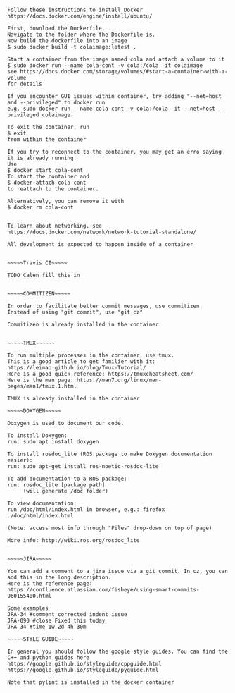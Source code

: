 ~~~~~DOCKER~~~~

Follow these instructions to install Docker
https://docs.docker.com/engine/install/ubuntu/

First, download the Dockerfile. 
Navigate to the folder where the Dockerfile is.
Now build the dockerfile into an image
$ sudo docker build -t colaimage:latest .

Start a container from the image named cola and attach a volume to it
$ sudo docker run --name cola-cont -v cola:/cola -it colaimage
see https://docs.docker.com/storage/volumes/#start-a-container-with-a-volume
for details

If you encounter GUI issues within container, try adding "--net=host and --privileged" to docker run
e.g. sudo docker run --name cola-cont -v cola:/cola -it --net=host --privileged colaimage

To exit the container, run
$ exit
from within the container

If you try to reconnect to the container, you may get an erro saying it is already running.
Use
$ docker start cola-cont
To start the container and
$ docker attach cola-cont
to reattach to the container.

Alternatively, you can remove it with
$ docker rm cola-cont


To learn about networking, see
https://docs.docker.com/network/network-tutorial-standalone/

All development is expected to happen inside of a container


~~~~~Travis CI~~~~~

TODO Calen fill this in


~~~~~COMMITIZEN~~~~~

In order to facilitate better commit messages, use commitizen.
Instead of using "git commit", use "git cz"

Commitizen is already installed in the container


~~~~~TMUX~~~~~~

To run multiple processes in the container, use tmux.
This is a good article to get familier with it: https://leimao.github.io/blog/Tmux-Tutorial/
Here is a good quick reference: https://tmuxcheatsheet.com/
Here is the man page: https://man7.org/linux/man-pages/man1/tmux.1.html

TMUX is already installed in the container

~~~~~DOXYGEN~~~~~

Doxygen is used to document our code.

To install Doxygen:
run: sudo apt install doxygen

To install rosdoc_lite (ROS package to make Doxygen documentation easier):
run: sudo apt-get install ros-noetic-rosdoc-lite

To add documentation to a ROS package:
run: rosdoc_lite [package path]
     (will generate /doc folder)

To view documentation:
run /doc/html/index.html in browser, e.g.: firefox ./doc/html/index.html

(Note: access most info through "Files" drop-down on top of page)

More info: http://wiki.ros.org/rosdoc_lite 


~~~~~JIRA~~~~~

You can add a comment to a jira issue via a git commit. In cz, you can add this in the long description.
Here is the reference page: https://confluence.atlassian.com/fisheye/using-smart-commits-960155400.html

Some examples
JRA-34 #comment corrected indent issue
JRA-090 #close Fixed this today
JRA-34 #time 1w 2d 4h 30m

~~~~~STYLE GUIDE~~~~~

In general you should follow the google style guides. You can find the C++ and python guides here
https://google.github.io/styleguide/cppguide.html
https://google.github.io/styleguide/pyguide.html

Note that pylint is installed in the docker container

